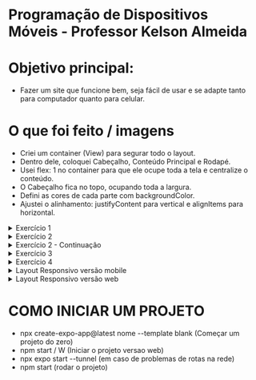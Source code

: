 # Programação de Dispositivos Móveis - Professor Kelson Almeida



# Objetivo principal:
- Fazer um site que funcione bem, seja fácil de usar e se adapte tanto para computador quanto para celular.


# O que foi feito / imagens
- Criei um container (View) para segurar todo o layout.
- Dentro dele, coloquei Cabeçalho, Conteúdo Principal e Rodapé.
- Usei flex: 1 no container para que ele ocupe toda a tela e centralize o conteúdo.
- O Cabeçalho fica no topo, ocupando toda a largura.
- Defini as cores de cada parte com backgroundColor.
- Ajustei o alinhamento: justifyContent para vertical e alignItems para horizontal.
 
<details>
  <summary>Exercício 1</summary>
  <img src="https://github.com/user-attachments/assets/03d21174-2465-4e36-a949-08eb211fc642" width="600" />
</details>

<details>
  <summary>Exercício 2</summary>
  <img src="https://github.com/user-attachments/assets/95d3dc71-04d9-4e32-8bcf-b16429fc994d" width="600" />
</details>

<details>
  <summary>Exercício 2 - Continuação</summary>
  <img src="https://github.com/user-attachments/assets/cb71a6f2-ad48-4643-b8a2-7b1d419b63ce" width="600" />
</details>

<details>
  <summary>Exercício 3</summary>
  <img src="https://github.com/user-attachments/assets/b50ba3c8-1904-4806-90fd-342793e34055" width="600" />
</details>

<details>
  <summary>Exercício 4</summary>
  <img src="https://github.com/user-attachments/assets/56090036-5fa9-4246-b56a-9a365608b5a0" width="600" />
</details>

<details>
  <summary>Layout Responsivo versão mobile</summary>
  <img src="https://github.com/user-attachments/assets/e1188568-c26d-4859-9538-c462fade7bfb" width="600" />
</details>

<details>
  <summary>Layout Responsivo versão web</summary>
  <img src="https://github.com/user-attachments/assets/bc707bbe-a61b-417d-a019-385d102cef73" width="600" />
</details>

# COMO INICIAR UM PROJETO
- npx create-expo-app@latest nome --template blank (Começar um projeto do zero)
- npm start / W (Iniciar o projeto versao web)
- npx expo start --tunnel (em caso de problemas de rotas na rede)
- npm start (rodar o projeto)

